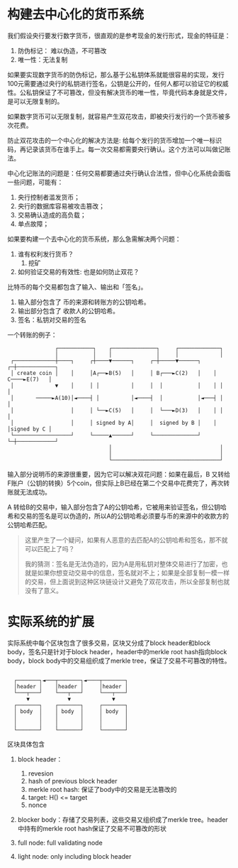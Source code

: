 # 构建去中心化的货币系统


我们假设央行要发行数字货币，很直观的是参考现金的发行形式，现金的特征是：

1. 防伪标记： 难以伪造，不可篡改
2. 唯一性：无法复制



如果要实现数字货币的防伪标记，那么基于公私钥体系就能很容易的实现，发行100元需要通过央行的私钥进行签名，公钥是公开的，任何人都可以验证它的权威性。公私钥保证了不可篡改，但没有解决货币的唯一性，毕竟代码本身就是文件，是可以无限复制的。



如果数字货币可以无限复制，就容易产生双花攻击，即被央行发行的一个货币被多次花费。



防止双花攻击的一个中心化的解决方法是: 给每个发行的货币增加一个唯一标识码，再记录该货币在谁手上。每一次交易都需要央行确认。这个方法可以叫做记账法。



中心化记账法的问题是：任何交易都要通过央行确认合法性，但中心化系统会面临一些问题，可能有：

1. 央行控制者滥发货币；
2. 央行的数据库容易被攻击篡改；
3. 交易确认造成的高负载；
4. 单点故障；



如果要构建一个去中心化的货币系统，那么急需解决两个问题：

1. 谁有权利发行货币？
    1. 挖矿
2. 如何验证交易的有效性: 也是如何防止双花？



比特币的每个交易都包含了输入、输出和「签名」。

1. 输入部分包含了 币的来源和转账方的公钥哈希。
2. 输出部分包含了 收款人的公钥哈希。
3. 签名：私钥对交易的签名



一个转账的例子：



                   ┌───────────┐    ┌──────────────┐     ┌─────────────┐              
                   │           │    │              │     │             │              
     ┌─────────────┼────┐     ┌┼────▼──────┐     ┌─┼─────▼──────┐    ┌─┼────────────┐ 
     │ create coin │    │     │A┌──►B(5)   │     │ B┌───►C(2)   │    │ C────►E(7)   │ 
     │             ▼    │     │ │          │     │  │           │    │ │            │ 
     │       ─────►A(10)│◄────┤ │          │◄────┤  │           │◄───┤ │            │ 
     │                  │     │ └──►C(5)   │     │  └───►D(3)   │    │ │            │ 
     │                  │     │ signed by A│     │  signed by B │    │ │signed by C │ 
     └──────────────────┘     └─────▲──────┘     └──────────────┘    └─┼────────────┘ 
                                    │                                  │              
                                    │                                  │              
                                    └──────────────────────────────────┘              





输入部分说明币的来源很重要，因为它可以解决双花问题：如果在最后，B 又转给F账户（公钥的转换）5个coin，但实际上B已经在第二个交易中花费完了，再次转账就无法成功。



A 转给B的交易中，输入部分包含了A的公钥哈希，它被用来验证签名，但公钥哈希和交易的签名是可以伪造的，所以A的公钥哈希必须要与币的来源中的收款方的公钥哈希匹配。

> 这里产生了一个疑问，如果有人恶意的去匹配A的公钥哈希和签名，那不就可以匹配上了吗？
>
> 我的猜测：签名是无法伪造的，因为A是用私钥对整体交易进行了加密，也就是如果你想变动交易中的信息，签名就对不上；如果是全部复制一模一样的交易，但上面说到这种区块链设计又避免了双花攻击，所以全部复制也就没有了意义。



# 实际系统的扩展



实际系统中每个区块包含了很多交易，区块又分成了block header和block body，签名只是针对于block header，header中的merkle root hash指向block body，block body中的交易组织成了merkle tree，保证了交易不可篡改的特性。

```
                                       
  ┌───────┐◄───┬───────┐◄────┬───────┐   
  │header │    │header │     │header │   
  └───┬───┘    └───┬───┘     └───┬───┘   
      ▼            ▼             ▼       
  ┌───────┐    ┌───────┐     ┌───────┐   
  │ body  │    │ body  │     │ body  │   
  │       │    │       │     │       │   
  │       │    │       │     │       │   
  └───────┘    └───────┘     └───────┘   
```



区块具体包含

1. block header：
    1. revesion
    2. hash of previous block header
    3. merkle root hash: 保证了body中的交易是无法篡改的
    4. target: H() <= target
    5. nonce
2. blocker body：存储了交易列表，这些交易又组织成了merkle tree。header中持有的merkle root hash保证了交易不可篡改的形状



1. full node: full validating node
2. light node: only including block header
